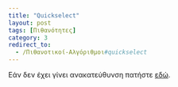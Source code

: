 ```yaml
---
title: "Quickselect"
layout: post
tags: [Πιθανότητες]
category: 3
redirect_to:
  - /Πιθανοτικοί-Αλγόριθμοι#quickselect
---
```


Εάν δεν έχει γίνει ανακατεύθυνση πατήστε [εδώ](/Πιθανοτικοί-Αλγόριθμοι#quickselect).

